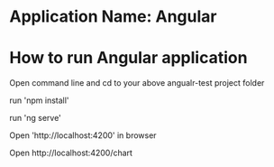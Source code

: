 # Application Name: Angular 

# How to run Angular application
<p>Open command line and cd to your above angualr-test project folder</p>
<p>run 'npm install'</p>
<p>run 'ng serve'</p>
<p> Open 'http://localhost:4200' in browser</p>
<p> Open http://localhost:4200/chart</p>

